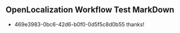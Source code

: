 ## OpenLocalization Workflow Test MarkDown
* 469e3983-0bc6-42d6-b0f0-0d5f5c8d0b55 thanks!

<!--HONumber=Aug16_HO4-->


